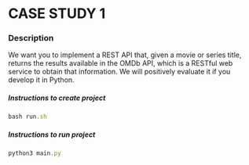# CASE STUDY 1

### Description
We want you to implement a REST API that, given a movie or series title, returns the results available in the OMDb API, which is a RESTful web service to obtain that information.
We will positively evaluate it if you develop it in Python.

##### Instructions to create project
```javascript
bash run.sh
```

##### Instructions to run project
```javascript
python3 main.py
```

